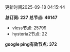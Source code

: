 更新时间2025-09-18 04:15:44

**总订阅: 227**
**总节点: 46147**
- vless节点: 25799
- hysteria2节点: 22

**google ping有效节点: 372**
